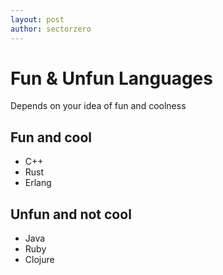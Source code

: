 ```yaml
---
layout: post
author: sectorzero
---
```

# Fun & Unfun Languages

Depends on your idea of fun and coolness

## Fun and cool
* C++
* Rust 
* Erlang

## Unfun and not cool
* Java
* Ruby
* Clojure